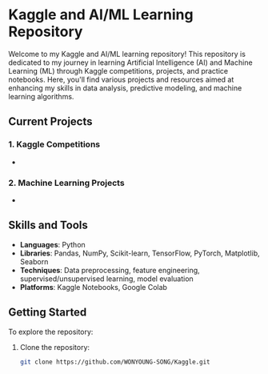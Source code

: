 # Kaggle and AI/ML Learning Repository

Welcome to my Kaggle and AI/ML learning repository! This repository is dedicated to my journey in learning Artificial Intelligence (AI) and Machine Learning (ML) through Kaggle competitions, projects, and practice notebooks. Here, you'll find various projects and resources aimed at enhancing my skills in data analysis, predictive modeling, and machine learning algorithms.


## Current Projects

### 1. Kaggle Competitions
- 
### 2. Machine Learning Projects
-

## Skills and Tools

- **Languages**: Python
- **Libraries**: Pandas, NumPy, Scikit-learn, TensorFlow, PyTorch, Matplotlib, Seaborn
- **Techniques**: Data preprocessing, feature engineering, supervised/unsupervised learning, model evaluation
- **Platforms**: Kaggle Notebooks, Google Colab

## Getting Started

To explore the repository:

1. Clone the repository:
   ```bash
   git clone https://github.com/WONYOUNG-SONG/Kaggle.git
